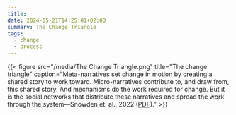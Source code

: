 ```yaml
---
title: 
date: 2024-05-21T14:25:01+02:00
summary: The Change Triangle
tags:
  - change
  - process
---
```

{{< figure src="/media/The Change Triangle.png" title="The change triangle" caption="Meta-narratives set change in motion by creating a shared story to work toward. Micro-narratives contribute to, and draw from, this shared story. And mechanisms do the work required for change. But it is the social networks that distribute these narratives and spread the work through the system—Snowden et. al., 2022 ([PDF](https://www.mdpi.com/2079-8954/10/1/7/pdf))." >}}